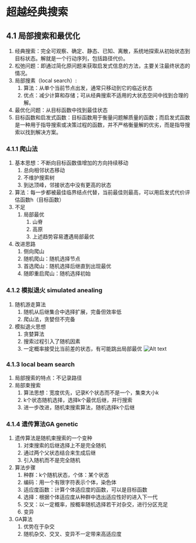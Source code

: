 # 超越经典搜索
## 4.1 局部搜索和最优化
1. 经典搜索：完全可观察、确定、静态、已知、离散，系统地探索从初始状态到目标状态。解就是一个行动序列，包括路径代价。
2. 松弛问题：即通过简化原问题来获取启发式信息的方法，主要关注最终状态的情况。
3. 局部搜素（local search）:
   1. 算法：从单个当前节点出发，通常只移动到它的临近状态
   2. 优点：减少计算和存储；可从经典搜索不适用的大状态空间中找到合理的解。
4. 最优化问题：从目标函数中找到最佳状态
5. 目标函数和启发式函数：目标函数用于衡量问题解质量的函数；而启发式函数是一种用于指导搜索或决策过程的函数，并不严格衡量解的优劣，而是指导搜索以找到解决方案。

### 4.1.1 爬山法
1. 基本思想：不断向目标函数值增加的方向持续移动
   1. 总向相邻状态移动
   2. 不维护搜索树
   3. 到达顶峰，邻接状态中没有更高的状态
2. 算法：每一步都被最佳临界结点代替，当前最佳则最高，可以用启发式代价评估函数h（目标函数）
3. 不足
   1. 局部最优
      1. 山脊
      2. 高原
      3. 上述趋势容易遭遇局部最优
4. 改进思路
   1. 侧向爬山
   2. 随机爬山：随机选择节点
   3. 首选爬山：随机选择后继直到出现最优
   4. 随即重启爬山：随机选择初始

### 4.1.2 模拟退火 simulated anealing
1. 随机游走算法
   1. 随机从后继集合中选择扩展，完备但效率低
   2. 爬山法，贪婪但不完备
2. 模拟退火思想
   1. 贪婪算法
   2. 搜索过程引入了随机因素
   3. 一定概率接受比当前差的状态，有可能跳出局部最优
   ![Alt text](/course-notes/人工智能/image/第二部分/image.pngimage.png)

### 4.1.3 local beam search
1. 局部搜索的特点：不记录路径
2. 局部束搜索
   1. 算法思想：宽度优先，记录K个状态而不是一个，集束大小k
   2. k个状态随机选择，选择k个最优后继，并行搜索
   3. 进一步改进，随机束搜索算法，随机选择k个后继

### 4.1.4 遗传算法GA genetic
1. 遗传算法是随机束搜索的一个变种
   1. 对束搜索的后继选择上不是完全随机
   2. 通过两个父状态结合来生成后继
   3. 引入随机而不是完全随机
2. 算法步骤
   1. 种群：k个随机状态，个体：某个状态
   2. 编码：用一个有限字符表示个体，染色体
   3. 适应度函数：计算个体适应度的函数，可以是目标函数
   4. 选择：根据个体适应度从种群中选出适应性好的进入下一代
   5. 交叉：以一定概率，按概率随机选择若干对杂交，进行分区充足
   6. 变异
3. GA算法
   1. 优势在于杂交
   2. 随机杂交、交叉、变异不一定带来高适应度